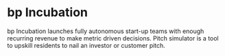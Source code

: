 bp Incubation
===

bp Incubation launches fully autonomous start-up teams with enough recurring revenue to make metric driven decisions.
Pitch simulator is a tool to upskill residents to nail an investor or customer pitch.
